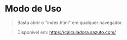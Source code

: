 # Modo de Uso
> Basta abrir o "index.html" em qualquer navegador.

> Disponível em: https://calculadora.sazuto.com/ 
